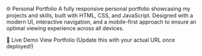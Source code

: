 🌐 Personal Portfolio
A fully responsive personal portfolio showcasing my projects and skills, built with HTML, CSS, and JavaScript. Designed with a modern UI, interactive navigation, and a mobile-first approach to ensure an optimal viewing experience across all devices.

🔗 Live Demo
View Portfolio (Update this with your actual URL once deployed!)
